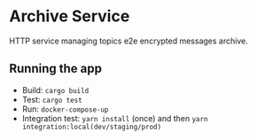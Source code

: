# Archive Service

HTTP service managing topics e2e encrypted messages archive.

## Running the app

* Build: `cargo build`
* Test: `cargo test`
* Run: `docker-compose-up`
* Integration test: `yarn install` (once) and then `yarn integration:local(dev/staging/prod)`
